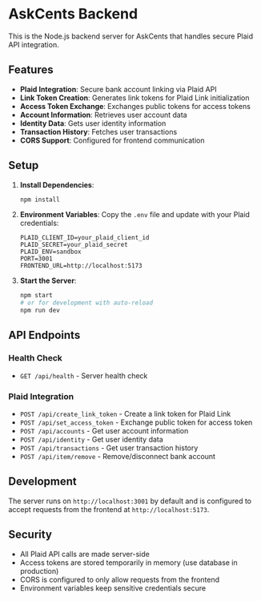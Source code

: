 # AskCents Backend

This is the Node.js backend server for AskCents that handles secure Plaid API integration.

## Features

- **Plaid Integration**: Secure bank account linking via Plaid API
- **Link Token Creation**: Generates link tokens for Plaid Link initialization
- **Access Token Exchange**: Exchanges public tokens for access tokens
- **Account Information**: Retrieves user account data
- **Identity Data**: Gets user identity information
- **Transaction History**: Fetches user transactions
- **CORS Support**: Configured for frontend communication

## Setup

1. **Install Dependencies**:
   ```bash
   npm install
   ```

2. **Environment Variables**:
   Copy the `.env` file and update with your Plaid credentials:
   ```
   PLAID_CLIENT_ID=your_plaid_client_id
   PLAID_SECRET=your_plaid_secret
   PLAID_ENV=sandbox
   PORT=3001
   FRONTEND_URL=http://localhost:5173
   ```

3. **Start the Server**:
   ```bash
   npm start
   # or for development with auto-reload
   npm run dev
   ```

## API Endpoints

### Health Check
- `GET /api/health` - Server health check

### Plaid Integration
- `POST /api/create_link_token` - Create a link token for Plaid Link
- `POST /api/set_access_token` - Exchange public token for access token
- `POST /api/accounts` - Get user account information
- `POST /api/identity` - Get user identity data
- `POST /api/transactions` - Get user transaction history
- `POST /api/item/remove` - Remove/disconnect bank account

## Development

The server runs on `http://localhost:3001` by default and is configured to accept requests from the frontend at `http://localhost:5173`.

## Security

- All Plaid API calls are made server-side
- Access tokens are stored temporarily in memory (use database in production)
- CORS is configured to only allow requests from the frontend
- Environment variables keep sensitive credentials secure
